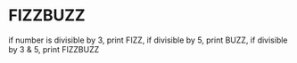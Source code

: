 # FIZZBUZZ
if number is divisible by 3, print FIZZ, if divisible by 5, print BUZZ, if divisible by 3 &amp; 5, print FIZZBUZZ
